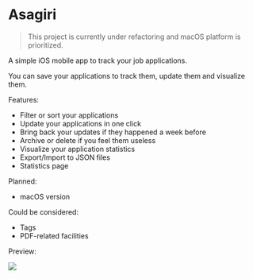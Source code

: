 # Asagiri

> This project is currently under refactoring and macOS platform is prioritized.

A simple iOS mobile app to track your job applications.

You can save your applications to track them, update them and visualize them.

Features:

- Filter or sort your applications
- Update your applications in one click
- Bring back your updates if they happened a week before
- Archive or delete if you feel them useless
- Visualize your application statistics
- Export/Import to JSON files
- Statistics page

Planned:

- macOS version

Could be considered:

- Tags
- PDF-related facilities

Preview:

![](https://i.v2ex.co/M7CwwiNI.png)
